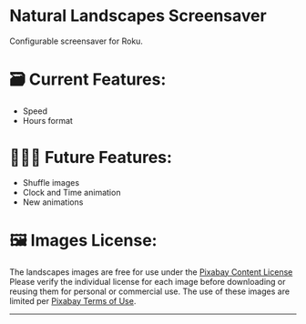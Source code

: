 # Natural Landscapes Screensaver
Configurable screensaver for Roku.

# 🗃️ Current Features:
- Speed
- Hours format

# 👨🏽‍💻 Future Features:
- Shuffle images
- Clock and Time animation
- New animations

# 🖼️ Images License:
The landscapes images are free for use under the <a href="[url](https://pixabay.com/service/license-summary/)">Pixabay Content License</a>
Please verify the individual license for each image before downloading or reusing them for personal or commercial use.
The use of these images are limited per <a href="[url]([https://pixabay.com/service/license-summary/](https://pixabay.com/pt/service/terms/))">Pixabay Terms of Use</a>.


 
---
